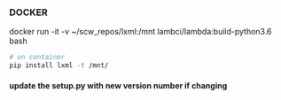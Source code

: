 ### DOCKER
docker run -it -v ~/scw_repos/lxml:/mnt lambci/lambda:build-python3.6 bash

```bash
# on container
pip install lxml -t /mnt/
```

#### update the setup.py with new version number if changing
